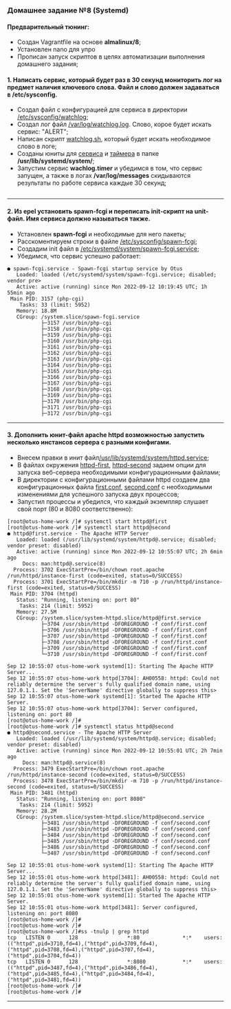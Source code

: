 ### Домашнее задание №8 (Systemd)
#### Предварительный тюнинг:
* Создан Vagrantfile на основе __almalinux/8__;
* Установлен nano для упро
* Прописан запуск скриптов в целях автоматизации выполнения домашнего задания;
#### 1. Написать сервис, который будет раз в 30 секунд мониторить лог на предмет наличия ключевого слова. Файл и слово должен задаваться в /etc/sysconfig.
* Создал файл с конфигурацией для сервиса в директории [/etc/sysconfig/watchlog](https://github.com/uNkindy/Otus_Unit_8_Systemd/blob/main/watchlog);
* Создал лог файл [/var/log/watchlog.log](https://github.com/uNkindy/Otus_Unit_8_Systemd/blob/main/watchlog.log). Слово, корое будет искать сервис: "ALERT";
* Написан скрипт [watchlog.sh](https://github.com/uNkindy/Otus_Unit_8_Systemd/blob/main/watchlog.sh), который будет искать необходимое слово в логе;
* Созданы юниты для [сервиса](https://github.com/uNkindy/Otus_Unit_8_Systemd/blob/main/watchlog.service) и [таймера](https://github.com/uNkindy/Otus_Unit_8_Systemd/blob/main/watchlog.timer) в папке __/usr/lib/systemd/system/__;
* Запустим сервис __wachlog.timer__ и убедимся в том, что сервис запущен, а также в логах __/var/log/messages__ скидываются результаты по работе сервиса каждые 30 секунд;
```console
```
____

#### 2. Из epel установить spawn-fcgi и переписать init-скрипт на unit-файл. Имя сервиса должно называться также.
* Установлен __spawn-fcgi__ и необходимые для него пакеты;
* Расскоментируем строки в файле [/etc/sysconfig/spawn-fcgi](https://github.com/uNkindy/Otus_Unit_8_Systemd/blob/main/spawn-fcgi);
* Создадим init файл в [/etc/systemd/system/spawn-fcgi.service](https://github.com/uNkindy/Otus_Unit_8_Systemd/blob/main/spawn-fcgi.service);
* Убедимся, что сервис успешно работает:
```console
● spawn-fcgi.service - Spawn-fcgi startup service by Otus
   Loaded: loaded (/etc/systemd/system/spawn-fcgi.service; disabled; vendor pre>
   Active: active (running) since Mon 2022-09-12 10:19:45 UTC; 1h 55min ago
 Main PID: 3157 (php-cgi)
    Tasks: 33 (limit: 5952)
   Memory: 18.8M
   CGroup: /system.slice/spawn-fcgi.service
           ├─3157 /usr/bin/php-cgi
           ├─3158 /usr/bin/php-cgi
           ├─3159 /usr/bin/php-cgi
           ├─3160 /usr/bin/php-cgi
           ├─3161 /usr/bin/php-cgi
           ├─3162 /usr/bin/php-cgi
           ├─3163 /usr/bin/php-cgi
           ├─3164 /usr/bin/php-cgi
           ├─3165 /usr/bin/php-cgi
           ├─3166 /usr/bin/php-cgi
           ├─3167 /usr/bin/php-cgi
           ├─3168 /usr/bin/php-cgi
           ├─3169 /usr/bin/php-cgi
           ├─3170 /usr/bin/php-cgi
           ├─3171 /usr/bin/php-cgi
           ├─3172 /usr/bin/php-cgi

```
____

#### 3. Дополнить юнит-файл apache httpd возможностью запустить несколько инстансов сервера с разными конфигами.
* Внесем правки в инит файл[/usr/lib/systemd/system/httpd.service](https://github.com/uNkindy/Otus_Unit_8_Systemd/blob/main/httpd.service);
* В файлах окружения [httpd-first](https://github.com/uNkindy/Otus_Unit_8_Systemd/blob/main/httpd-first), [httpd-second](https://github.com/uNkindy/Otus_Unit_8_Systemd/blob/main/httpd-second) задаем опции для запуска веб-сервера необходимыми конфигурационными файлами;
* В директории с конфигурационными файлами httpd создаем два конфигурационных файла [first.conf](https://github.com/uNkindy/Otus_Unit_8_Systemd/blob/main/first.conf), [second.conf](https://github.com/uNkindy/Otus_Unit_8_Systemd/blob/main/second.conf) с необходимыми изменениями для успешного запуска двух процессов;
* Запустил процессы и убедился, что каждый экземпляр слушает свой порт (80 и 8080 соответственно):
```console
[root@otus-home-work /]# systemctl start httpd@first
[root@otus-home-work /]# systemctl start httpd@second
● httpd@first.service - The Apache HTTP Server
   Loaded: loaded (/usr/lib/systemd/system/httpd@.service; disabled; vendor preset: disabled)
   Active: active (running) since Mon 2022-09-12 10:55:07 UTC; 2h 6min ago
     Docs: man:httpd@.service(8)
  Process: 3702 ExecStartPre=/bin/chown root.apache /run/httpd/instance-first (code=exited, status=0/SUCCESS)
  Process: 3701 ExecStartPre=/bin/mkdir -m 710 -p /run/httpd/instance-first (code=exited, status=0/SUCCESS)
 Main PID: 3704 (httpd)
   Status: "Running, listening on: port 80"
    Tasks: 214 (limit: 5952)
   Memory: 27.5M
   CGroup: /system.slice/system-httpd.slice/httpd@first.service
           ├─3704 /usr/sbin/httpd -DFOREGROUND -f conf/first.conf
           ├─3706 /usr/sbin/httpd -DFOREGROUND -f conf/first.conf
           ├─3707 /usr/sbin/httpd -DFOREGROUND -f conf/first.conf
           ├─3708 /usr/sbin/httpd -DFOREGROUND -f conf/first.conf
           ├─3709 /usr/sbin/httpd -DFOREGROUND -f conf/first.conf
           └─3710 /usr/sbin/httpd -DFOREGROUND -f conf/first.conf

Sep 12 10:55:07 otus-home-work systemd[1]: Starting The Apache HTTP Server...
Sep 12 10:55:07 otus-home-work httpd[3704]: AH00558: httpd: Could not reliably determine the server's fully qualified domain name, using 127.0.1.1. Set the 'ServerName' directive globally to suppress this>
Sep 12 10:55:07 otus-home-work systemd[1]: Started The Apache HTTP Server.
Sep 12 10:55:07 otus-home-work httpd[3704]: Server configured, listening on: port 80
[root@otus-home-work /]#
[root@otus-home-work /]# systemctl status httpd@second
● httpd@second.service - The Apache HTTP Server
   Loaded: loaded (/usr/lib/systemd/system/httpd@.service; disabled; vendor preset: disabled)
   Active: active (running) since Mon 2022-09-12 10:55:01 UTC; 2h 7min ago
     Docs: man:httpd@.service(8)
  Process: 3479 ExecStartPre=/bin/chown root.apache /run/httpd/instance-second (code=exited, status=0/SUCCESS)
  Process: 3478 ExecStartPre=/bin/mkdir -m 710 -p /run/httpd/instance-second (code=exited, status=0/SUCCESS)
 Main PID: 3481 (httpd)
   Status: "Running, listening on: port 8080"
    Tasks: 214 (limit: 5952)
   Memory: 28.2M
   CGroup: /system.slice/system-httpd.slice/httpd@second.service
           ├─3481 /usr/sbin/httpd -DFOREGROUND -f conf/second.conf
           ├─3483 /usr/sbin/httpd -DFOREGROUND -f conf/second.conf
           ├─3484 /usr/sbin/httpd -DFOREGROUND -f conf/second.conf
           ├─3485 /usr/sbin/httpd -DFOREGROUND -f conf/second.conf
           ├─3486 /usr/sbin/httpd -DFOREGROUND -f conf/second.conf
           └─3487 /usr/sbin/httpd -DFOREGROUND -f conf/second.conf

Sep 12 10:55:01 otus-home-work systemd[1]: Starting The Apache HTTP Server...
Sep 12 10:55:01 otus-home-work httpd[3481]: AH00558: httpd: Could not reliably determine the server's fully qualified domain name, using 127.0.1.1. Set the 'ServerName' directive globally to suppress this>
Sep 12 10:55:01 otus-home-work systemd[1]: Started The Apache HTTP Server.
Sep 12 10:55:01 otus-home-work httpd[3481]: Server configured, listening on: port 8080
[root@otus-home-work /]#
[root@otus-home-work /]#
[root@otus-home-work /]#ss -tnulp | grep httpd
tcp   LISTEN 0      128                *:80              *:*    users:(("httpd",pid=3710,fd=4),("httpd",pid=3709,fd=4),("httpd",pid=3708,fd=4),("httpd",pid=3707,fd=4),("httpd",pid=3704,fd=4))
tcp   LISTEN 0      128                *:8080            *:*    users:(("httpd",pid=3487,fd=4),("httpd",pid=3486,fd=4),("httpd",pid=3485,fd=4),("httpd",pid=3484,fd=4),("httpd",pid=3481,fd=4))
[root@otus-home-work /]# 
[root@otus-home-work /]#
```
____
